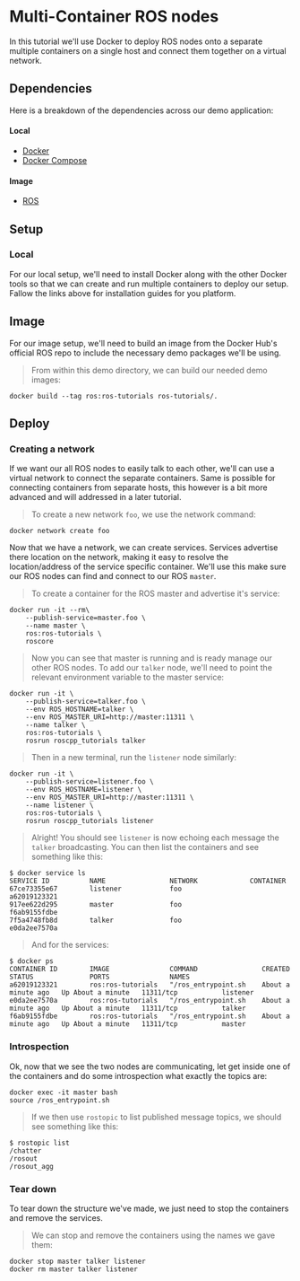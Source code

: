 # Multi-Container ROS nodes
In this tutorial we'll use Docker to deploy ROS nodes onto a separate multiple containers on a single host and connect them together on a virtual network.

## Dependencies
Here is a breakdown of the dependencies across our demo application:

#### Local
* [Docker](https://www.docker.com/)
* [Docker Compose](https://docs.docker.com/compose/)

#### Image
* [ROS](https://registry.hub.docker.com/_/ros/)

## Setup

### Local
For our local setup, we'll need to install Docker along with the other Docker tools so that we can create and run multiple containers to deploy our setup. Fallow the links above for installation guides for you platform.

## Image
For our image setup, we'll need to build an image from the Docker Hub's official ROS repo to include the necessary demo packages we'll be using.
> From within this demo directory, we can build our needed demo images:

    docker build --tag ros:ros-tutorials ros-tutorials/.

## Deploy

### Creating a network
If we want our all ROS nodes to easily talk to each other, we'll can use a virtual network to connect the separate containers. Same is possible for connecting containers from separate hosts, this however is a bit more advanced and will addressed in a later tutorial.

> To create a new network `foo`, we use the network command:

    docker network create foo

Now that we have a network, we can create services. Services advertise there location on the network, making it easy to resolve the location/address of the service specific container. We'll use this make sure our ROS nodes can find and connect to our ROS `master`.

> To create a container for the ROS master and advertise it's service:

    docker run -it --rm\
        --publish-service=master.foo \
        --name master \
        ros:ros-tutorials \
        roscore

> Now you can see that master is running and is ready manage our other ROS nodes. To add our `talker` node, we'll need to point the relevant environment variable to the master service:

    docker run -it \
        --publish-service=talker.foo \
        --env ROS_HOSTNAME=talker \
        --env ROS_MASTER_URI=http://master:11311 \
        --name talker \
        ros:ros-tutorials \
        rosrun roscpp_tutorials talker

> Then in a new terminal, run the `listener` node similarly:

    docker run -it \
        --publish-service=listener.foo \
        --env ROS_HOSTNAME=listener \
        --env ROS_MASTER_URI=http://master:11311 \
        --name listener \
        ros:ros-tutorials \
        rosrun roscpp_tutorials listener

> Alright! You should see `listener` is now echoing each message the `talker` broadcasting. You can then list the containers and see something like this:

    $ docker service ls
    SERVICE ID          NAME                NETWORK             CONTAINER
    67ce73355e67        listener            foo                 a62019123321
    917ee622d295        master              foo                 f6ab9155fdbe
    7f5a4748fb8d        talker              foo                 e0da2ee7570a

> And for the services:

    $ docker ps
    CONTAINER ID        IMAGE               COMMAND                CREATED              STATUS              PORTS               NAMES
    a62019123321        ros:ros-tutorials   "/ros_entrypoint.sh    About a minute ago   Up About a minute   11311/tcp           listener
    e0da2ee7570a        ros:ros-tutorials   "/ros_entrypoint.sh    About a minute ago   Up About a minute   11311/tcp           talker
    f6ab9155fdbe        ros:ros-tutorials   "/ros_entrypoint.sh    About a minute ago   Up About a minute   11311/tcp           master

### Introspection
Ok, now that we see the two nodes are communicating, let get inside one of the containers and do some introspection what exactly the topics are:

    docker exec -it master bash
    source /ros_entrypoint.sh

> If we then use `rostopic` to list published message topics, we should see something like this:

    $ rostopic list
    /chatter
    /rosout
    /rosout_agg

### Tear down
To tear down the structure we've made, we just need to stop the containers and remove the services.

> We can stop and remove the containers using the names we gave them:

    docker stop master talker listener
    docker rm master talker listener
